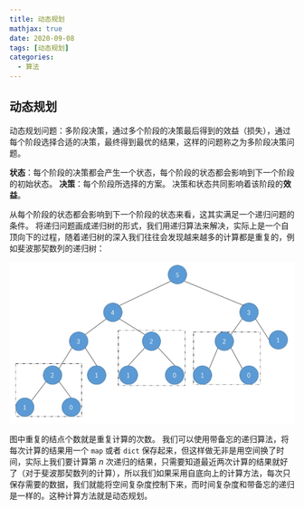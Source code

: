 ```yaml
---
title: 动态规划
mathjax: true
date: 2020-09-08
tags: [动态规划]
categories:
  - 算法
---
```


## 动态规划

动态规划问题：多阶段决策，通过多个阶段的决策最后得到的效益（损失），通过每个阶段选择合适的决策，最终得到最优的结果，这样的问题称之为多阶段决策问题。

**状态**：每个阶段的决策都会产生一个状态，每个阶段的状态都会影响到下一个阶段的初始状态。
**决策**：每个阶段所选择的方案。
决策和状态共同影响着该阶段的**效益**。

从每个阶段的状态都会影响到下一个阶段的状态来看，这其实满足一个递归问题的条件。
将递归问题画成递归树的形式，我们用递归算法来解决，实际上是一个自顶向下的过程，随着递归树的深入我们往往会发现越来越多的计算都是重复的，例如斐波那契数列的递归树：

![picture 55](../../../assets/%E7%AE%97%E6%B3%95/%E5%8A%A8%E6%80%81%E8%A7%84%E5%88%92/fa4c4a569823830a6953683c7fae4321de8c83909a85e5e3729d39223ebab942.png)

图中重复的结点个数就是重复计算的次数。
我们可以使用带备忘的递归算法，将每次计算的结果用一个 `map` 或者 `dict` 保存起来，但这样做无非是用空间换了时间，实际上我们要计算第 $n$ 次递归的结果，只需要知道最近两次计算的结果就好了（对于斐波那契数列的计算），所以我们如果采用自底向上的计算方法，每次只保存需要的数据，我们就能将空间复杂度控制下来，而时间复杂度和带备忘的递归是一样的。这种计算方法就是动态规划。
